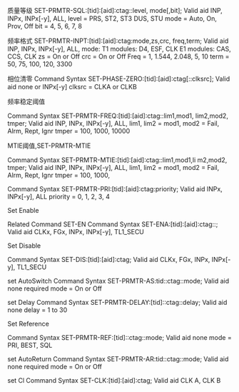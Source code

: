 质量等级
SET-PRMTR-SQL:[tid]:[aid]:ctag::level,
mode[,bit];
Valid aid INP, INPx, INPx[-y], ALL, <null>
level = PRS, ST2, ST3 DUS, STU
mode = Auto, On, Prov, Off
bit = 4, 5, 6, 7, 8

频率格式
SET-PRMTR-INPT:[tid]:[aid]:ctag:mode,zs,crc,
freq,term;
Valid aid INP, INPx, INPx[-y], ALL, <null>
mode: T1 modules: D4, ESF, CLK
E1 modules: CAS, CCS, CLK
zs = On or Off
crc = On or Off
Freq = 1, 1.544, 2.048, 5, 10
term = 50, 75, 100, 120, 3300


相位清零
Command Syntax SET-PHASE-ZERO:[tid]:[aid]:ctag[::clksrc];
Valid aid none or INPx[-y]
clksrc = CLKA or CLKB


频率稳定阈值

Command Syntax SET-PRMTR-FREQ:[tid]:[aid]:ctag::lim1,mod1,
lim2,mod2, tmper;
Valid aid INP, INPx, INPx[-y], ALL, <null>
lim1, lim2 = <number>
mod1, mod2 = Fail, Alrm, Rept, Ignr
tmper = 100, 1000, 10000


MTIE阈值,SET-PRMTR-MTIE


Command Syntax SET-PRMTR-MTIE:[tid]:[aid]:ctag::lim1,mod1,li
m2,mod2, tmper;
Valid aid INP, INPx, INPx[-y], ALL, <null>
lim1, lim2 = <number>
mod1, mod2 = Fail, Alrm, Rept, Ignr
tmper = 100, 1000,




Command Syntax SET-PRMTR-PRI:[tid]:[aid]:ctag:priority;
Valid aid INPx, INPx[-y], ALL
priority = 0, 1, 2, 3, 4







Set Enable

Related Command SET-EN
Command Syntax SET-ENA:[tid]:[aid]:ctag::;
Valid aid CLKx, FGx, INPx, INPx[-y], TL1_SECU

Set Disable

Command Syntax SET-DIS:[tid]:[aid]:ctag;
Valid aid CLKx, FGx, INPx, INPx[-y], TL1_SECU

<!-- 系统 -->
set AutoSwitch
Command Syntax SET-PRMTR-AS:tid::ctag::mode;
Valid aid none required
mode = On or Off

set Delay
Command Syntax SET-PRMTR-DELAY:[tid]::ctag::delay;
Valid aid none
delay = 1 to 30


Set Reference

Command Syntax SET-PRMTR-REF:[tid]::ctag::mode;
Valid aid none
mode = PRI, BEST, SQL

set AutoReturn
Command Syntax SET-PRMTR-AR:tid::ctag::mode;
Valid aid none required
mode = On or Off


set Cl
Command Syntax SET-CLK:[tid]:[aid]:ctag;
Valid aid CLK A, CLK B


